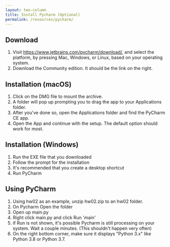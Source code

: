 ```yaml
---
layout: two-column
title: Install Pycharm (Optional)
permalink: /resources/pycharm/
---
```


## Download
1. Visit <a href="https://www.jetbrains.com/pycharm/download/" target="_blank">https://www.jetbrains.com/pycharm/download/</a>, and select the platform, by pressing Mac, Windows, or Linux, based on your operating system.
2. Download the Community edition. It should be the link on the right.

## Installation (macOS)
1. Click on the DMG file to mount the archive. 
2. A folder will pop up prompting you to drag the app to your Applications folder.
3. After you've done so, open the Applications folder and find the PyCharm CE app.
4. Open the App and continue with the setup. The default option should work for most. 

## Installation (Windows)
1. Run the EXE file that you downloaded 
2. Follow the prompt for the installation
3. It's recommended that you create a desktop shortcut
4. Run PyCharm


## Using PyCharm
1. Using hw02 as an example, unzip hw02.zip to an hw02 folder. 
2. On Pycharm Open the folder
3. Open up main.py
4. Right click main.py and click Run 'main'
5. if Run is not shown, it's possible Pycharm is still processing on your system. Wait a couple minutes. (This shouldn't happen very often)
6. On the right bottom corner, make sure it displays "Python 3.x" like Python 3.8 or Python 3.7.